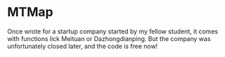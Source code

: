 # MTMap

Once wrote for a startup company started by my fellow student, it comes with functions lick Meituan or Dazhongdianping. But the company was unfortunately closed later, and the code is free now!
